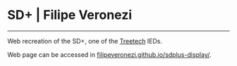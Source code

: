 # SD+ | Filipe Veronezi

------

Web recreation of the SD+, one of the [Treetech](http://treetech.com.br/) IEDs.

Web page can be accessed in [filipeveronezi.github.io/sdplus-display/](https://filipeveronezi.github.io/sdplus-display/).

